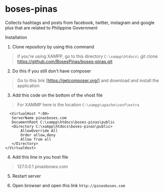 # boses-pinas
Collects hashtags and posts from facebook, twitter, instagram and google plus that are related to Philippine Government

Installation

1. Clone repository by using this command

  > if you're using XAMPP, go to this directory `C:\xampp\htdocs\`
  > git clone https://github.com/BosesPinas/boses-pinas.git

2. Do this if you still don't have composer

  > Go to this link [https://getcomposer.org/] and download and install the application

3. Add this code on the bottom of the vhost file

  > For XAMMP here is the location `C:\xampp\apache\conf\extra`
```
  <VirtualHost *:80>
   ServerName pinasboses.com
   DocumentRoot C:\xampp\htdocs\boses-pinas\public
   <Directory C:\xampp\htdocs\boses-pinas\public>
       AllowOverride All
       Order allow,deny
       Allow from all
   </Directory>
</VirtualHost>
```

4. Add this line in you host file

  > 127.0.0.1   pinasboses.com
  
5. Restart server

6. Open browser and open this link `http://pinasboses.com`
  
